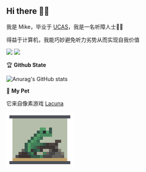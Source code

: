 <h2 color="#bd93f9">Hi there 👋🏼</h2>

我是 Mike，毕业于 [UCAS](https://www.ucas.ac.cn/)，我是一名听障人士🦻🏼

得益于计算机，我能巧妙避免听力劣势从而实现自我价值

![](https://img.shields.io/badge/像素党-blue) ![](https://img.shields.io/badge/图吧垃圾佬-blue)

🏆 **Github State**

![Anurag's GitHub stats](https://github-readme-stats.vercel.app/api?username=lmk123568&hide_title=True&hide_border=True&show_icons=true&theme=dracula)

🦎 **My Pet**

它来自像素游戏 [Lacuna](https://store.steampowered.com/app/1364100/Lacuna/)

![pet](chameleonic.gif)

